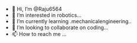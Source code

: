 - 👋 Hi, I’m @Raju6564
- 👀 I’m interested in robotics...
- 🌱 I’m currently learning .mechanicalengineering..
- 💞️ I’m looking to collaborate on coding...
- 📫 How to reach me ...

<!---
Raju6564/Raju6564 is a ✨ special ✨ repository because its `README.md` (this file) appears on your GitHub profile.
You can click the Preview link to take a look at your changes.
--->
